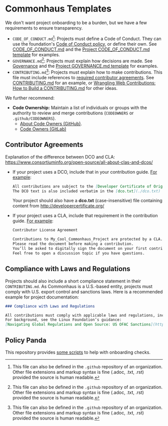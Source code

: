 # Commonhaus Templates

We don't want project onboarding to be a burden, but we have a few requirements to ensure transparency.

- `CODE_OF_CONDUCT.md`[^1]: Projects must define a Code of Conduct. They can use the foundation's [Code of Conduct policy][coc_policy], or define their own. See [CODE_OF_CONDUCT.md][COC] and the [Project CODE_OF_CONDUCT.md template][COC_TPL] for examples.
- `GOVERNANCE.md`[^1]: Projects must explain how decisions are made. See [Governance][GOV] and the [Project GOVERNANCE.md template][GOV_TPL] for examples.
- `CONTRIBUTING.md`[^1]: Projects must explain how to make contributions. This file must include references to [required contributor agreements](#contributor-agreements). See [CONTRIBUTING.md][CONTRIB] for an example, or [Wrangling Web Contributions: How to Build a CONTRIBUTING.md][mozilla] for other ideas.

[^1]: This file can also be defined in the `.github` repository of an organization. Other file extensions and markup syntax is fine (.adoc, .txt, .rst) provided the source is human readable.

We further recommend:

- **Code Ownership:** Maintain a list of individuals or groups with the authority to review and merge contributions (`CODEOWNERS` or `.github/CODEOWNERS`).
    - [About Code Owners (GitHub)](https://docs.github.com/en/repositories/managing-your-repositorys-settings-and-features/customizing-your-repository/about-code-owners).
    - [Code Owners (GitLab)](https://docs.gitlab.com/ee/user/project/codeowners/)

[coc_policy]: ../policies/code-of-conduct.md
[COC]: ../CODE_OF_CONDUCT.md
[COC_TPL]: ../templates/CODE_OF_CONDUCT.md
[GOV]: ../GOVERNANCE.md
[GOV_TPL]: ../templates/GOVERNANCE.md
[CONTRIB]: ../CONTRIBUTING.md
[mozilla]: https://mozillascience.github.io/working-open-workshop/contributing/

## Contributor Agreements

Explanation of the difference between DCO and CLA: <https://www.consortiuminfo.org/open-source/all-about-clas-and-dcos/>

- If your project uses a DCO, include that in your contribution guide. [For example](https://github.com/hibernate/hibernate-orm/blob/main/CONTRIBUTING.md#legal):

    ```md
    All contributions are subject to the [Developer Certificate of Origin (DCO)](http://developercertificate.org/).
    The DCO text is also included verbatim in the [dco.txt](./dco.txt) file in the root directory of this repository.
    ```

    Your project should also have a **dco.txt** (case-insensitive) file containing content from <http://developercertificate.org/>

- If your project uses a CLA, include that requirement in the contribution guide. [For example](https://github.com/jreleaser/jreleaser/blob/main/CONTRIBUTING.adoc#contributor-license-agreement):

    ```md
    Contributor License Agreement

    Contributions to My_Cool_Commonhaus_Project are protected by a CLA.
    Please read the document before making a contribution.
    You’ll be asked to digitally sign the document on your first contribution.
    Feel free to open a discussion topic if you have questions.
    ```

## Compliance with Laws and Regulations

Projects should also include a short compliance statement in their `CONTRIBUTING.md`.
As Commonhaus is a U.S.-based entity, projects must comply with U.S. export control and sanctions laws.
Here is a recommended example for project documentation:

```md
### Compliance with Laws and Regulations

All contributions must comply with applicable laws and regulations, including U.S. export control and sanctions restrictions.
For background, see the Linux Foundation’s guidance:
[Navigating Global Regulations and Open Source: US OFAC Sanctions](https://www.linuxfoundation.org/blog/navigating-global-regulations-and-open-source-us-ofac-sanctions).
```

## Policy Panda

This repository provides [some scripts](./panda/) to help with onboarding checks.

